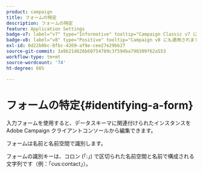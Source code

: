 ```yaml
---
product: campaign
title: フォームの特定
description: フォームの特定
feature: Application Settings
badge-v7: label="v7" type="Informative" tooltip="Campaign Classic v7 に適用されます"
badge-v8: label="v8" type="Positive" tooltip="Campaign v8 にも適用されます"
exl-id: 0d22b0bc-8fbc-4269-af9e-cee27e29bb27
source-git-commit: 3a9b21d626b60754789c3f594ba798309f62a553
workflow-type: tm+mt
source-wordcount: '74'
ht-degree: 66%

---
```


# フォームの特定{#identifying-a-form}



入力フォームを使用すると、データスキーマに関連付けられたインスタンスを Adobe Campaign クライアントコンソールから編集できます。 

フォームは名前と名前空間で識別します。

フォームの識別キーは、コロン (「:」) で区切られた名前空間と名前で構成される文字列です（例：「cus:contact」）。
